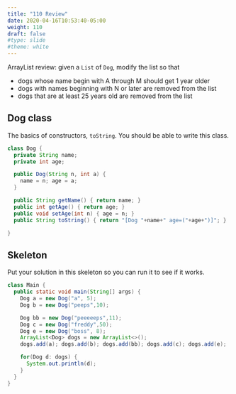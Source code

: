 ```yaml
---
title: "110 Review"
date: 2020-04-16T10:53:40-05:00
weight: 110
draft: false
#type: slide
#theme: white
---
```


ArrayList review: given a `List` of `Dog`, modify the list so that 

* dogs whose name begin with A through M should get 1 year older
* dogs with names beginning with N or later are removed from the list
* dogs that are at least 25 years old are removed from the list

## Dog class

The basics of constructors, `toString`. You should be able to write
this class.

```java
class Dog {
  private String name;
  private int age;

  public Dog(String n, int a) {
    name = n; age = a;
  }

  public String getName() { return name; }
  public int getAge() { return age; }
  public void setAge(int n) { age = n; }
  public String toString() { return "[Dog "+name+" age=("+age+")]"; }

}
```

## Skeleton
Put your solution in this skeleton so you can run it to see if it works.

```java
class Main {
  public static void main(String[] args) {
    Dog a = new Dog("a", 5);
    Dog b = new Dog("peeps",10);

    Dog bb = new Dog("peeeeeps",11);
    Dog c = new Dog("freddy",50);
    Dog e = new Dog("boss", 8);
    ArrayList<Dog> dogs = new ArrayList<>();
    dogs.add(a); dogs.add(b); dogs.add(bb); dogs.add(c); dogs.add(e);

    for(Dog d: dogs) {
      System.out.println(d);
    }
  }
}
```
